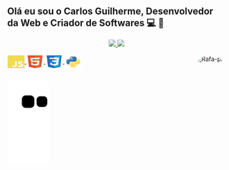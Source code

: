 ## Olá eu sou o Carlos Guilherme, Desenvolvedor da Web e Criador de Softwares 💻 🤪

<div align="center">
  <a href="https://github.com/carlosGuilherme444">
  <img height="180em" src="https://github-readme-stats.vercel.app/api?username=carlosGuilherme444&show_icons=true&theme=dracula&include_all_commits=true&count_private=true"/>
  <img height="180em" src="https://github-readme-stats.vercel.app/api/top-langs/?username=carlosGuilherme444&layout=compact&langs_count=7&theme=dracula"/>
</div>
  <div style="display: inline_block"><br>
  <img align="center" alt="cgui-Js" height="30" width="40" src="https://raw.githubusercontent.com/devicons/devicon/master/icons/javascript/javascript-plain.svg">
  <img align="center" alt="cgui-HTML" height="30" width="40" src="https://raw.githubusercontent.com/devicons/devicon/master/icons/html5/html5-original.svg">
  <img align="center" alt="cgui-CSS" height="30" width="40" src="https://raw.githubusercontent.com/devicons/devicon/master/icons/css3/css3-original.svg">
  <img align="center" alt="cgui-Python" height="30" width="40" src="https://raw.githubusercontent.com/devicons/devicon/master/icons/python/python-original.svg">
    <img align="right" alt="Rafa-pic" height="150" style="border-radius:50px;" src="https://media.discordapp.net/attachments/872833765817335820/949053133445820477/1646342277464.jpg?width=676&height=676">
</div>
  
  ##

![Snake animation](https://github.com/rafaballerini/rafaballerini/blob/output/github-contribution-grid-snake.svg)
